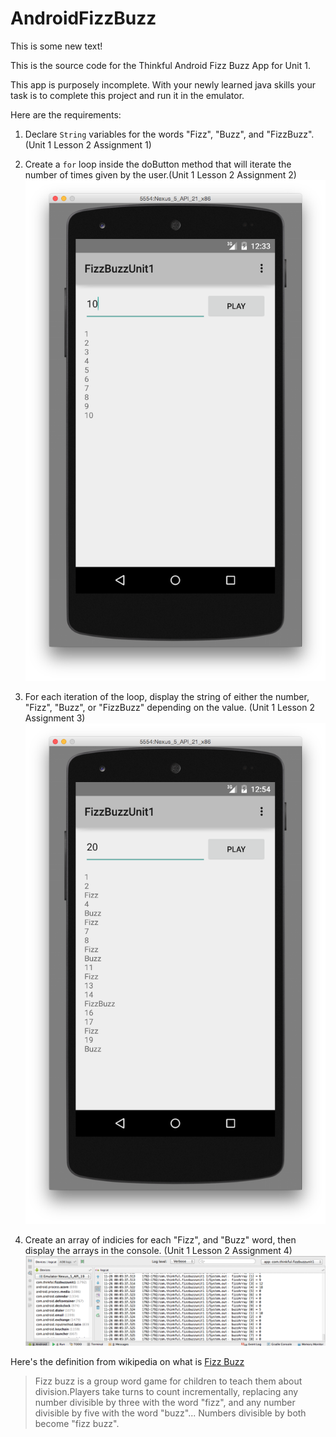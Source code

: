 AndroidFizzBuzz
===============

This is some new text!

This is the source code for the Thinkful Android Fizz Buzz App for Unit 1.

This app is purposely incomplete. With your newly learned java skills your task is to complete this project and run it in the emulator.

Here are the requirements:

1. Declare `String` variables for the words "Fizz", "Buzz", and "FizzBuzz". (Unit 1 Lesson 2 Assignment 1)
2. Create a `for` loop inside the doButton method that will iterate the number of times given by the user.(Unit 1 Lesson 2 Assignment 2)
![](FizzBuzzForLoop.png)

3. For each iteration of the loop, display the string of either the number, "Fizz", "Buzz", or "FizzBuzz" depending on the value. (Unit 1 Lesson 2 Assignment 3)
![](FizzBuzzCorrect.png)

4. Create an array of indicies for each "Fizz", and "Buzz" word, then display the arrays in the console. (Unit 1 Lesson 2 Assignment 4)
![](BuzzArrayPrint.png)

Here's the definition from wikipedia on what is [Fizz Buzz](http://en.wikipedia.org/wiki/Fizz_buzz)


> Fizz buzz is a group word game for children to teach them about division.Players take turns to count incrementally, replacing any number divisible by three with the word "fizz", and any number divisible by five with the word "buzz"... Numbers divisible by both become "fizz buzz".


